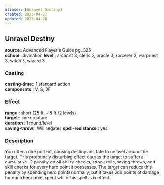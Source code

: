```yaml
---
aliases: [Unravel Destiny]
created: 2023-04-27
updated: 2023-04-28
---
```


## Unravel Destiny

**source**:: Advanced Player's Guide pg. 325  
**school**:: divination
**level**:: arcanist 3, cleric 3, oracle 3, sorcerer 3, warpriest 3, witch 3, wizard 3

### Casting

**casting-time**:: 1 standard action  
**components**:: V, S, DF

### Effect

**range**:: short (25 ft. + 5 ft./2 levels)  
**target**:: one creature  
**duration**:: 1 round/level  
**saving-throw**:: Will negates
**spell-resistance**:: yes

### Description

You utter a dire portent, causing destiny and fate to unravel around the target. This profoundly disturbing effect causes the target to suffer a cumulative -2 penalty on all ability checks, attack rolls, saving throws, and skill checks for every hero point it possesses. The target can reduce this penalty by spending hero points normally, but it takes 2d6 points of damage for each hero point spent while this spell is in effect.
